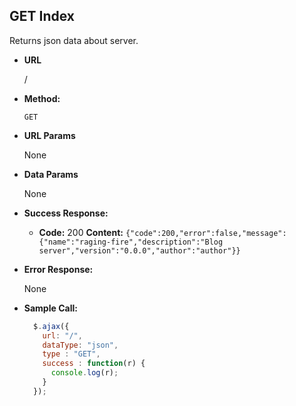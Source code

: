 **GET Index**
----
  Returns json data about server.

* **URL**

	/

* **Method:**

  `GET`

*  **URL Params**

	None

* **Data Params**

  None

* **Success Response:**

  * **Code:** 200
    **Content:** `{"code":200,"error":false,"message":{"name":"raging-fire","description":"Blog server","version":"0.0.0","author":"author"}}`

* **Error Response:**

	None

* **Sample Call:**

  ```javascript
    $.ajax({
      url: "/",
      dataType: "json",
      type : "GET",
      success : function(r) {
        console.log(r);
      }
    });
  ```